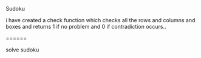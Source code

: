 Sudoku

i have created a check function which checks all the rows and columns and boxes and returns 1 if no problem and 0 if contradiction occurs..

======

solve sudoku
